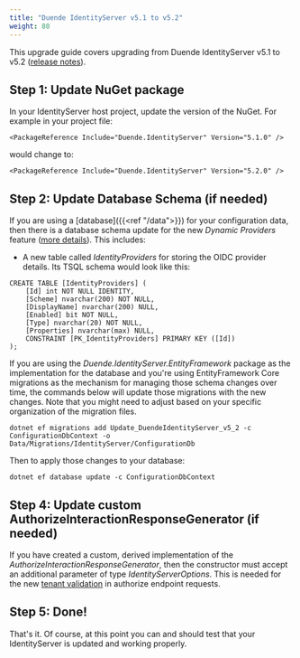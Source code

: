 ```yaml
---
title: "Duende IdentityServer v5.1 to v5.2"
weight: 80
---
```


This upgrade guide covers upgrading from Duende IdentityServer v5.1 to v5.2 ([release notes](https://github.com/DuendeSoftware/IdentityServer/releases/tag/5.2.0)).

## Step 1: Update NuGet package

In your IdentityServer host project, update the version of the NuGet. 
For example in your project file:

```
<PackageReference Include="Duende.IdentityServer" Version="5.1.0" />
```

would change to: 

```
<PackageReference Include="Duende.IdentityServer" Version="5.2.0" />
```

## Step 2: Update Database Schema (if needed)

If you are using a [database]({{<ref "/data">}}) for your configuration data, then there is a database schema update for the new *Dynamic Providers* feature ([more details](https://github.com/DuendeSoftware/IdentityServer/pull/188)).
This includes:

* A new table called *IdentityProviders* for storing the OIDC provider details. Its TSQL schema would look like this:

```
CREATE TABLE [IdentityProviders] (
    [Id] int NOT NULL IDENTITY,
    [Scheme] nvarchar(200) NOT NULL,
    [DisplayName] nvarchar(200) NULL,
    [Enabled] bit NOT NULL,
    [Type] nvarchar(20) NOT NULL,
    [Properties] nvarchar(max) NULL,
    CONSTRAINT [PK_IdentityProviders] PRIMARY KEY ([Id])
);
```

If you are using the *Duende.IdentityServer.EntityFramework* package as the implementation for the database and you're using EntityFramework Core migrations as the mechanism for managing those schema changes over time, the commands below will update those migrations with the new changes.
Note that you might need to adjust based on your specific organization of the migration files.

```
dotnet ef migrations add Update_DuendeIdentityServer_v5_2 -c ConfigurationDbContext -o Data/Migrations/IdentityServer/ConfigurationDb
```

Then to apply those changes to your database:

```
dotnet ef database update -c ConfigurationDbContext
```

## Step 4: Update custom AuthorizeInteractionResponseGenerator (if needed)

If you have created a custom, derived implementation of the *AuthorizeInteractionResponseGenerator*, then the constructor must accept an additional parameter of type *IdentityServerOptions*.
This is needed for the new [tenant validation](https://github.com/DuendeSoftware/IdentityServer/pull/197) in authorize endpoint requests.

## Step 5: Done!

That's it. Of course, at this point you can and should test that your IdentityServer is updated and working properly.
